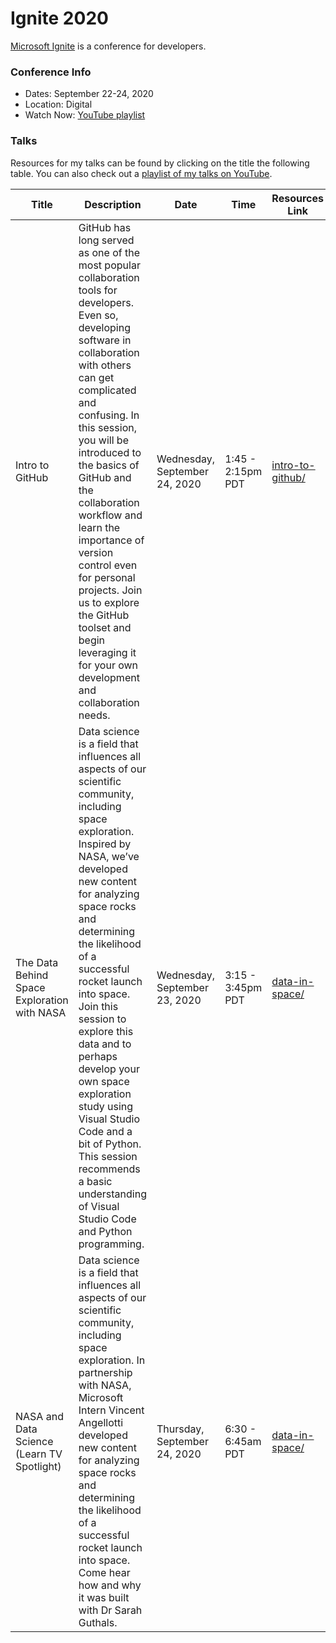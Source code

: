 # Ignite 2020

[Microsoft Ignite](https://www.microsoft.com/en-us/ignite) is a conference for developers.  

### Conference Info
- Dates: September 22-24, 2020
- Location: Digital
- Watch Now: [YouTube playlist](https://www.youtube.com/playlist?list=PLjoGSbuzyErgDID3VNzVpGMZWG0jhBxlH)

### Talks

Resources for my talks can be found by clicking on the title the following table. You can also check out a [playlist of my talks on YouTube](https://www.youtube.com/playlist?list=PLjoGSbuzyErgDID3VNzVpGMZWG0jhBxlH).

| Title | Description | Date | Time | Resources Link | Video |
|-------|-------------|------|------|----------------|-------|
| Intro to GitHub | GitHub has long served as one of the most popular collaboration tools for developers. Even so, developing software in collaboration with others can get complicated and confusing. In this session, you will be introduced to the basics of GitHub and the collaboration workflow and learn the importance of version control even for personal projects. Join us to explore the GitHub toolset and begin leveraging it for your own development and collaboration needs. | Wednesday, September 24, 2020 | 1:45 - 2:15pm PDT | [intro-to-github/](https://github.com/sguthals/talkswithdrg/tree/main/2020/ignite/intro-to-github) | [Watch the Recording](https://myignite.microsoft.com/archives/IG20-LRN163) |
| The Data Behind Space Exploration with NASA | Data science is a field that influences all aspects of our scientific community, including space exploration. Inspired by NASA, we’ve developed new content for analyzing space rocks and determining the likelihood of a successful rocket launch into space. Join this session to explore this data and to perhaps develop your own space exploration study using Visual Studio Code and a bit of Python. This session recommends a basic understanding of Visual Studio Code and Python programming. | Wednesday, September 23, 2020 | 3:15 - 3:45pm PDT | [data-in-space/](https://github.com/sguthals/talkswithdrg/tree/main/2020/ignite/data-in-space) | [Watch the Recording](https://www.youtube.com/watch?v=OQrt766zTVw&list=PLjoGSbuzyErgDID3VNzVpGMZWG0jhBxlH&index=1&t=19s) |
| NASA and Data Science (Learn TV Spotlight) | Data science is a field that influences all aspects of our scientific community, including space exploration. In partnership with NASA, Microsoft Intern Vincent Angellotti developed new content for analyzing space rocks and determining the likelihood of a successful rocket launch into space. Come hear how and why it was built with Dr Sarah Guthals. | Thursday, September 24, 2020 | 6:30 - 6:45am PDT | [data-in-space/](https://github.com/sguthals/talkswithdrg/tree/main/2020/ignite/data-in-space) | [Watch the Recording](https://www.youtube.com/watch?v=evUMRkkDgQ0&list=PLjoGSbuzyEriGHd-8CQSt6FLFnvzE5yfe&index=2&t=35s) |
